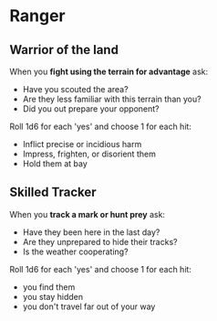 # Ranger

## Warrior of the land

When you **fight using the terrain for advantage** ask:

- Have you scouted the area?
- Are they less familiar with this terrain than you?
- Did you out prepare your opponent?

Roll 1d6 for each 'yes' and choose 1 for each hit:

- Inflict precise or incidious harm
- Impress, frighten, or disorient them
- Hold them at bay

## Skilled Tracker

When you **track a mark or hunt prey** ask:

- Have they been here in the last day?
- Are they unprepared to hide their tracks?
- Is the weather cooperating?

Roll 1d6 for each 'yes' and choose 1 for each hit:

- you find them
- you stay hidden
- you don't travel far out of your way


